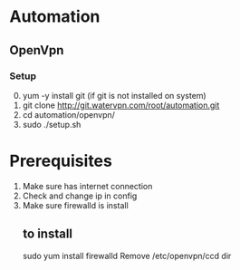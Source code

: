 # Automation
## OpenVpn
### Setup
0. yum -y install git (if git is not installed on system)
1. git clone http://git.watervpn.com/root/automation.git
2. cd automation/openvpn/
3. sudo ./setup.sh

# Prerequisites
1. Make sure has internet connection
2. Check and change ip in config 
3. Make sure firewalld is install 
   ## to install
   sudo yum install firewalld
   Remove /etc/openvpn/ccd dir
